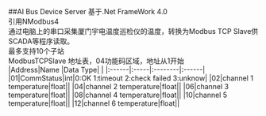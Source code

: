 ﻿
##AI Bus Device Server
 基于.Net FrameWork 4.0  
 引用NModbus4  
 通过电脑上的串口采集厦门宇电温度巡检仪的温度，转换为Modbus TCP Slave供SCADA等程序读取。  
 最多支持10个子站  
 ModbusTCPSlave 地址表，04功能码区域，地址从1开始  
 |Address|Name  |Data Type|       |
 |:------|:-----|:--------|:------|
 |01|CommStatus|int|0:OK  1:timeout  2:check failed  3:unknow|
 |02|channel 1 temperature|float||
 |04|channel 2 temperature|float||
 |06|channel 3 temperature|float||
 |08|channel 4 temperature|float||
 |10|channel 5 temperature|float||
 |12|channel 6 temperature|float||
 